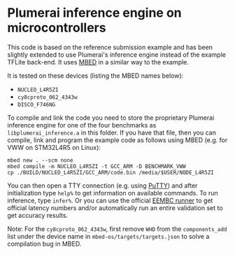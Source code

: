 # Plumerai inference engine on microcontrollers

This code is based on the reference submission example and has been slightly extended to use Plumerai's inference engine instead of the example TFLite back-end. It uses [MBED](https://os.mbed.com/) in a similar way to the example.

It is tested on these devices (listing the MBED names below):
* `NUCLEO_L4R5ZI`
* `cy8cproto_062_4343w`
* `DISCO_F746NG`

To compile and link the code you need to store the proprietary Plumerai inference engine for one of the four benchmarks as `libplumerai_inference.a` in this folder. If you have that file, then you can compile, link and program the example code as follows using MBED (e.g. for VWW on STM32L4R5 on Linux):
```
mbed new . --scm none
mbed compile -m NUCLEO_L4R5ZI -t GCC_ARM -D BENCHMARK_VWW
cp ./BUILD/NUCLEO_L4R5ZI/GCC_ARM/code.bin /media/$USER/NODE_L4R5ZI
```

You can then open a TTY connection (e.g. using [PuTTY](https://www.chiark.greenend.org.uk/~sgtatham/putty/latest.html)) and after initialization type `help%` to get information on available commands. To run inference, type `infer%`. Or you can use the official [EEMBC runner](https://github.com/eembc/energyrunner/) to get official latency numbers and/or automatically run an entire validation set to get accuracy results.

Note: For the `cy8cproto_062_4343w`, first remove `WHD` from the `components_add` list under the device name in `mbed-os/targets/targets.json` to solve a compilation bug in MBED.
